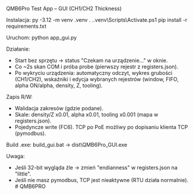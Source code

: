 QMB6Pro Test App – GUI (CH1/CH2 Thickness)

Instalacja:
  py -3.12 -m venv .venv
  . .\.venv\Scripts\Activate.ps1
  pip install -r requirements.txt

Uruchom:
  python app_gui.py

Działanie:
  - Start bez sprzętu -> status "Czekam na urządzenie…" w oknie.
  - Co ~2s skan COM i próba probe (pierwszy rejestr z registers.json).
  - Po wykryciu urządzenia: automatyczny odczyt, wykres grubości (CH1/CH2),
    wskaźniki i edycja wybranych rejestrów (window, FIFO, alpha ON/alpha, density, Z, tooling).

Zapis R/W:
  - Walidacja zakresów (gdzie podane).
  - Skale: density/Z x0.01, alpha x0.01, tooling x0.001 (mapa w registers.json).
  - Pojedyncze write (FC6). TCP po PoE możliwy po dopisaniu klienta TCP (pymodbus).

Build .exe:
  build_gui.bat -> dist\QMB6Pro_GUI.exe

Uwaga:
  - Jeśli 32-bit wygląda źle -> zmień "endianness" w registers.json na "little".
  - Jeśli nie masz pymodbus, TCP jest nieaktywne (RTU działa normalnie).
#   Q M B 6 P R O  
 